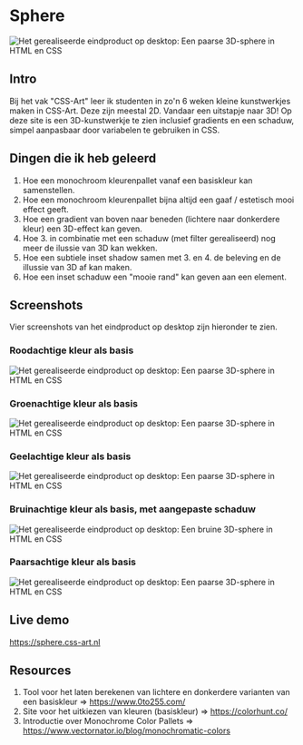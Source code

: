 # Sphere
![Het gerealiseerde eindproduct op desktop: Een paarse 3D-sphere in HTML en CSS](https://sphere.css-art.nl/img/sphere.png "De gerealiseerde sphere op desktop met paarsachtige kleuren")

## Intro
Bij het vak "CSS-Art" leer ik studenten in zo'n 6 weken kleine kunstwerkjes maken in CSS-Art. Deze zijn meestal 2D. Vandaar een uitstapje naar 3D! Op deze site is een 3D-kunstwerkje te zien inclusief gradients en een schaduw, simpel aanpasbaar door variabelen te gebruiken in CSS. 

## Dingen die ik heb geleerd
1. Hoe een monochroom kleurenpallet vanaf een basiskleur kan samenstellen. 
2. Hoe een monochroom kleurenpallet bijna altijd een gaaf / estetisch mooi effect geeft. 
3. Hoe een gradient van boven naar beneden (lichtere naar donkerdere kleur) een 3D-effect kan geven.
4. Hoe 3. in combinatie met een schaduw (met filter gerealiseerd) nog meer de ilussie van 3D kan wekken. 
5. Hoe een subtiele inset shadow samen met 3. en 4. de beleving en de illussie van 3D af kan maken. 
6. Hoe een inset schaduw een "mooie rand" kan geven aan een element.

## Screenshots
Vier screenshots van het eindproduct op desktop zijn hieronder te zien.

### Roodachtige kleur als basis
![Het gerealiseerde eindproduct op desktop: Een paarse 3D-sphere in HTML en CSS](https://sphere.css-art.nl/img/sphere--red.png "De gerealiseerde sphere op desktop met roodachtige kleuren")

### Groenachtige kleur als basis
![Het gerealiseerde eindproduct op desktop: Een paarse 3D-sphere in HTML en CSS](https://sphere.css-art.nl/img/sphere--green.png "De gerealiseerde sphere op desktop met groenachtige kleuren")

### Geelachtige kleur als basis
![Het gerealiseerde eindproduct op desktop: Een paarse 3D-sphere in HTML en CSS](https://sphere.css-art.nl/img/sphere--yellow.png "De gerealiseerde sphere op desktop met geelachtige kleuren")

### Bruinachtige kleur als basis, met aangepaste schaduw
![Het gerealiseerde eindproduct op desktop: Een bruine 3D-sphere in HTML en CSS](https://sphere.css-art.nl/img/sphere.png "De gerealiseerde sphere op desktop met bruinachtige kleuren")

### Paarsachtige kleur als basis
![Het gerealiseerde eindproduct op desktop: Een paarse 3D-sphere in HTML en CSS](https://sphere.css-art.nl/img/sphere.png "De gerealiseerde sphere op desktop met paarsachtige kleuren")

## Live demo
https://sphere.css-art.nl

## Resources 
1. Tool voor het laten berekenen van lichtere en donkerdere varianten van een basiskleur => https://www.0to255.com/ 
2. Site voor het uitkiezen van kleuren (basiskleur) => https://colorhunt.co/ 
3. Introductie over Monochrome Color Pallets => https://www.vectornator.io/blog/monochromatic-colors 
